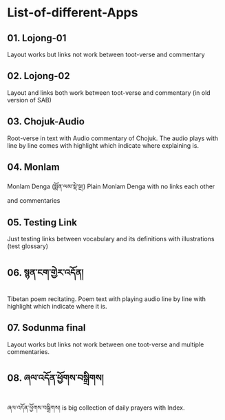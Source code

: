 # List-of-different-Apps

## 01. Lojong-01
Layout works but links not work between toot-verse and commentary
## 02. Lojong-02
Layout and links  both work between toot-verse and commentary (in old version of SAB)
## 03. Chojuk-Audio
Root-verse in text with Audio commentary of Chojuk. The audio plays with line by line comes with highlight which indicate where explaining is.
## 04. Monlam
Monlam Denga (སྨོན་ལམ་སྡེ་ལྔ།) Plain Monlam Denga with no links each other and commentaries
## 05. Testing Link
Just testing links between vocabulary and its definitions with illustrations (test glossary)
## 06. སྙན་ངག་གྱེར་འདོན།
Tibetan poem recitating. Poem text with playing audio line by line with highlight which indicate where it is.
## 07. Sodunma final
Layout works but links not work between one toot-verse and multiple commentaries.
## 08. ཞལ་འདོན་ཕྱོགས་བསྒྲིགས།
ཞལ་འདོན་ཕྱོགས་བསྒྲིགས། is big collection of daily prayers with Index.
